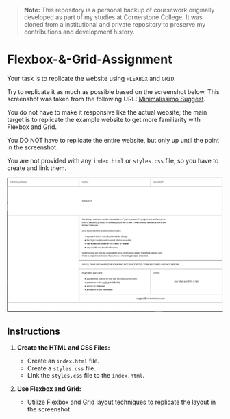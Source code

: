 > **Note:** This repository is a personal backup of coursework originally developed as part of my studies at Cornerstone College. It was cloned from a institutional and private repository to preserve my contributions and development history.

# Flexbox-&-Grid-Assignment

Your task is to replicate the website using `FLEXBOX` and `GRID`.

Try to replicate it as much as possible based on the screenshot below. This screenshot was taken from the following URL: [Minimalissimo Suggest](https://minimalissimo.com/suggest).

You do not have to make it responsive like the actual website; the main target is to replicate the example website to get more familiarity with Flexbox and Grid.

You DO NOT have to replicate the entire website, but only up until the point in the screenshot.

You are not provided with any `index.html` or `styles.css` file, so you have to create and link them.

![Logo](docs/sc.png)

## Instructions

1. **Create the HTML and CSS Files:**
   - Create an `index.html` file.
   - Create a `styles.css` file.
   - Link the `styles.css` file to the `index.html`.

2. **Use Flexbox and Grid:**
   - Utilize Flexbox and Grid layout techniques to replicate the layout in the screenshot.
